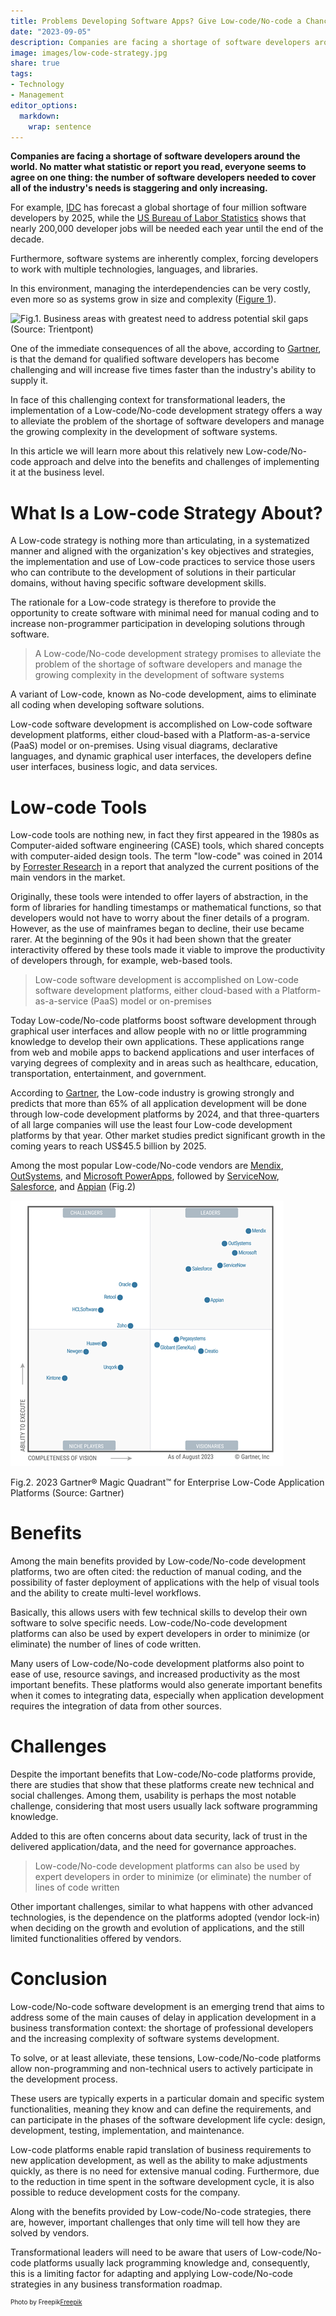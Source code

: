 ```yaml
---
title: Problems Developing Software Apps? Give Low-code/No-code a Chance
date: "2023-09-05"
description: Companies are facing a shortage of software developers around the world. The number of software developers needed to cover all of the industry's needs is staggering and only increasing. The implementation of a Low-code/No-code development strategy offers a way to alleviate the problem of the shortage of software developers and manage the growing complexity in the development of software systems.
image: images/low-code-strategy.jpg
share: true
tags:
- Technology
- Management
editor_options: 
  markdown: 
    wrap: sentence
---
```


**Companies are facing a shortage of software developers around the world. No matter what statistic or report you read, everyone seems to agree on one thing: the number of software developers needed to cover all of the industry's needs is staggering and only increasing.**

For example, [IDC](https://www.idc.com/) has forecast a global shortage of four million software developers by 2025, while the [US Bureau of Labor Statistics](https://www.bls.gov/) shows that nearly 200,000 developer jobs will be needed each year until the end of the decade.

Furthermore, software systems are inherently complex, forcing developers to work with multiple technologies, languages, and libraries.

In this environment, managing the interdependencies can be very costly, even more so as systems grow in size and complexity ([Figure 1](#market)).

![Fig.1.
Business areas with greatest need to address potential skil gaps (Source: Trientpont)](index_files/low-code-strategy-1.png)

One of the immediate consequences of all the above, according to [Gartner](https://www.gartner.com/en), is that the demand for qualified software developers has become challenging and will increase five times faster than the industry's ability to supply it.

In face of this challenging context for transformational leaders, the implementation of a Low-code/No-code development strategy offers a way to alleviate the problem of the shortage of software developers and manage the growing complexity in the development of software systems.

In this article we will learn more about this relatively new Low-code/No-code approach and delve into the benefits and challenges of implementing it at the business level.

# What Is a Low-code Strategy About?

A Low-code strategy is nothing more than articulating, in a systematized manner and aligned with the organization's key objectives and strategies, the implementation and use of Low-code practices to service those users who can contribute to the development of solutions in their particular domains, without having specific software development skills.

The rationale for a Low-code strategy is therefore to provide the opportunity to create software with minimal need for manual coding and to increase non-programmer participation in developing solutions through software.

> A Low-code/No-code development strategy promises to alleviate the problem of the shortage of software developers and manage the growing complexity in the development of software systems

A variant of Low-code, known as No-code development, aims to eliminate all coding when developing software solutions.

Low-code software development is accomplished on Low-code software development platforms, either cloud-based with a Platform-as-a-service (PaaS) model or on-premises.
Using visual diagrams, declarative languages, and dynamic graphical user interfaces, the developers define user interfaces, business logic, and data services.

# Low-code Tools

Low-code tools are nothing new, in fact they first appeared in the 1980s as Computer-aided software engineering (CASE) tools, which shared concepts with computer-aided design tools.
The term "low-code" was coined in 2014 by [Forrester Research](https://www.forrester.com/) in a report that analyzed the current positions of the main vendors in the market.

Originally, these tools were intended to offer layers of abstraction, in the form of libraries for handling timestamps or mathematical functions, so that developers would not have to worry about the finer details of a program.
However, as the use of mainframes began to decline, their use became rarer.
At the beginning of the 90s it had been shown that the greater interactivity offered by these tools made it viable to improve the productivity of developers through, for example, web-based tools.

> Low-code software development is accomplished on Low-code software development platforms, either cloud-based with a Platform-as-a-service (PaaS) model or on-premises

Today Low-code/No-code platforms boost software development through graphical user interfaces and allow people with no or little programming knowledge to develop their own applications.
These applications range from web and mobile apps to backend applications and user interfaces of varying degrees of complexity and in areas such as healthcare, education, transportation, entertainment, and government.

According to [Gartner](https://www.gartner.com/en), the Low-code industry is growing strongly and predicts that more than 65% of all application development will be done through low-code development platforms by 2024, and that three-quarters of all large companies will use the least four Low-code development platforms by that year.
Other market studies predict significant growth in the coming years to reach US\$45.5 billion by 2025.

Among the most popular Low-code/No-code vendors are [Mendix](https://www.mendix.com/), [OutSystems](https://www.outsystems.com/), and [Microsoft PowerApps](https://powerapps.microsoft.com/), followed by [ServiceNow](https://www.servicenow.com/), [Salesforce](https://www.salesforce.com/), and [Appian](https://appian.com/) (Fig.2)

![](index_files/low-code-strategy-2.png)

Fig.2.
2023 Gartner® Magic Quadrant™ for Enterprise Low-Code Application Platforms (Source: Gartner)

# Benefits

Among the main benefits provided by Low-code/No-code development platforms, two are often cited: the reduction of manual coding, and the possibility of faster deployment of applications with the help of visual tools and the ability to create multi-level workflows.

Basically, this allows users with few technical skills to develop their own software to solve specific needs.
Low-code/No-code development platforms can also be used by expert developers in order to minimize (or eliminate) the number of lines of code written.

Many users of Low-code/No-code development platforms also point to ease of use, resource savings, and increased productivity as the most important benefits.
These platforms would also generate important benefits when it comes to integrating data, especially when application development requires the integration of data from other sources.

# Challenges

Despite the important benefits that Low-code/No-code platforms provide, there are studies that show that these platforms create new technical and social challenges.
Among them, usability is perhaps the most notable challenge, considering that most users usually lack software programming knowledge.

Added to this are often concerns about data security, lack of trust in the delivered application/data, and the need for governance approaches.

> Low-code/No-code development platforms can also be used by expert developers in order to minimize (or eliminate) the number of lines of code written

Other important challenges, similar to what happens with other advanced technologies, is the dependence on the platforms adopted (vendor lock-in) when deciding on the growth and evolution of applications, and the still limited functionalities offered by vendors.

# Conclusion

Low-code/No-code software development is an emerging trend that aims to address some of the main causes of delay in application development in a business transformation context: the shortage of professional developers and the increasing complexity of software systems development.

To solve, or at least alleviate, these tensions, Low-code/No-code platforms allow non-programming and non-technical users to actively participate in the development process.

These users are typically experts in a particular domain and specific system functionalities, meaning they know and can define the requirements, and can participate in the phases of the software development life cycle: design, development, testing, implementation, and maintenance.

Low-code platforms enable rapid translation of business requirements to new application development, as well as the ability to make adjustments quickly, as there is no need for extensive manual coding.
Furthermore, due to the reduction in time spent in the software development cycle, it is also possible to reduce development costs for the company.

Along with the benefits provided by Low-code/No-code strategies, there are, however, important challenges that only time will tell how they are solved by vendors.

Transformational leaders will need to be aware that users of Low-code/No-code platforms usually lack programming knowledge and, consequently, this is a limiting factor for adapting and applying Low-code/No-code strategies in any business transformation roadmap.

<p style= "font-size:10px;">Photo by Freepik<a href="https://www.freepik.es/vector-gratis/dibujado-mano-ilustracion-pagina-inicio-diseno-plano_21665021.htm#query=low%20code&position=20&from_view=search&track=ais">Freepik</a></p>